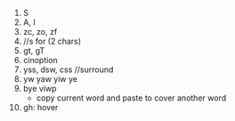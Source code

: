 1. S
2. A, I
3. zc, zo, zf
4.  //s for (2 chars)
5. gt, gT
6. cinoption
7. yss, dsw, css //surround
8. yw yaw yiw ye
9. bye viwp 
    - copy current word and paste to cover another word
1. gh: hover
